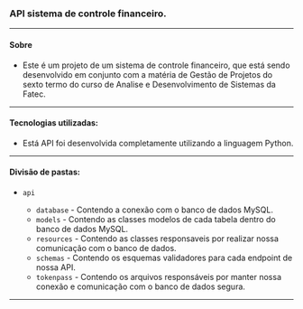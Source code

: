 ### API sistema de controle financeiro.

---

#### Sobre

- Este é um projeto de um sistema de controle financeiro, que está sendo desenvolvido em conjunto com a matéria de Gestão de Projetos do sexto termo do curso de Analise e Desenvolvimento de Sistemas da Fatec.

---

#### Tecnologias utilizadas:

- Está API foi desenvolvida completamente utilizando a linguagem Python.

---

#### Divisão de pastas:

- `api`

  - `database` - Contendo a conexão com o banco de dados MySQL.
  - `models` - Contendo as classes modelos de cada tabela dentro do banco de dados MySQL.
  - `resources` - Contendo as classes responsaveis por realizar nossa comunicação com o banco de dados.
  - `schemas` - Contendo os esquemas validadores para cada endpoint de nossa API.
  - `tokenpass` - Contendo os arquivos responsáveis por manter nossa conexão e comunicação com o banco de dados segura.

---
